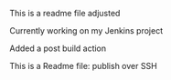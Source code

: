 This is a readme file adjusted

Currently working on my Jenkins project

Added a post build action

This is a Readme file: publish over SSH
